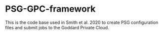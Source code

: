 # PSG-GPC-framework

This is the code base used in Smith et al. 2020 to create PSG configuration files and submit jobs to the Goddard Private Cloud.
